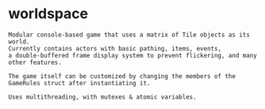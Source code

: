 # worldspace
    Modular console-based game that uses a matrix of Tile objects as its world.
    Currently contains actors with basic pathing, items, events, 
    a double-buffered frame display system to prevent flickering, and many other features.
    
    The game itself can be customized by changing the members of the GameRules struct after instantiating it.
    
    Uses multithreading, with mutexes & atomic variables.
